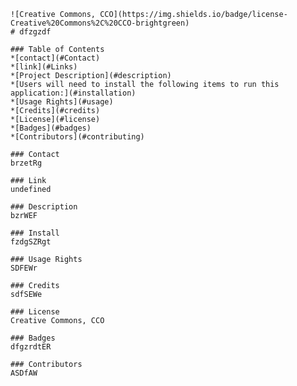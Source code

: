 
    ![Creative Commons, CCO](https://img.shields.io/badge/license-Creative%20Commons%2C%20CCO-brightgreen)
    # dfzgzdf
    
    ### Table of Contents
    *[contact](#Contact)
    *[link](#Links)
    *[Project Description](#description)
    *[Users will need to install the following items to run this application:](#installation)
    *[Usage Rights](#usage)
    *[Credits](#credits)
    *[License](#license)
    *[Badges](#badges)
    *[Contributors](#contributing)
    
    ### Contact
    brzetRg
    
    ### Link
    undefined
    
    ### Description
    bzrWEF
    
    ### Install
    fzdgSZRgt
    
    ### Usage Rights
    SDFEWr
    
    ### Credits
    sdfSEWe
    
    ### License
    Creative Commons, CCO
    
    ### Badges
    dfgzrdtER
    
    ### Contributors
    ASDfAW